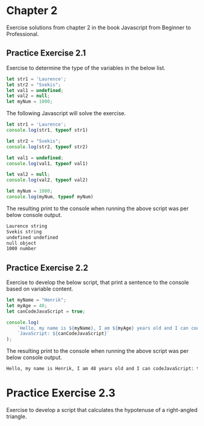 # Chapter 2

Exercise solutions from chapter 2 in the book Javascript from Beginner to Professional.

## Practice Exercise 2.1

Exercise to determine the type of the variables in the below list.

```javascript
let str1 = 'Laurence'; 
let str2 = "Svekis"; 
let val1 = undefined;
let val2 = null;
let myNum = 1000;
```

The following Javascript will solve the exercise.

```javascript
let str1 = 'Laurence';
console.log(str1, typeof str1)

let str2 = "Svekis"; 
console.log(str2, typeof str2)

let val1 = undefined;
console.log(val1, typeof val1)

let val2 = null;
console.log(val2, typeof val2)

let myNum = 1000;
console.log(myNum, typeof myNum)
```

The resulting print to the console when running the above script was per below console output.

```txt
Laurence string
Svekis string
undefined undefined
null object
1000 number
```

## Practice Exercise 2.2

Exercise to develop the below script, that print a sentence to the console based on variable content.

```js
let myName = "Henrik";
let myAge = 48;
let canCodeJavaScript = true;

console.log(
    `Hello, my name is ${myName}, I am ${myAge} years old and I can code` +
    `JavaScript: ${canCodeJavaScript}`
);
```

The resulting print to the console when running the above script was per below console output.

```txt
Hello, my name is Henrik, I am 48 years old and I can codeJavaScript: true
```

# Practice Exercise 2.3

Exercise to develop a script that calculates the hypotenuse of a right-angled triangle.